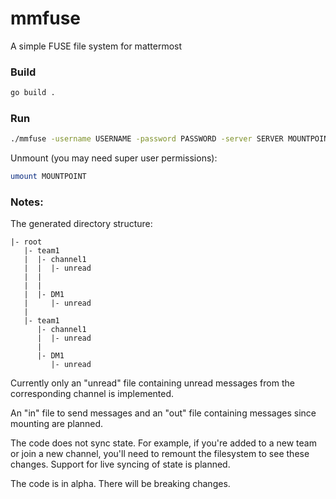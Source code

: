 # mmfuse

A simple FUSE file system for mattermost



### Build

```bash
go build .
```



### Run

```bash
./mmfuse -username USERNAME -password PASSWORD -server SERVER MOUNTPOINT
```

Unmount (you may need super user permissions):

```bash
umount MOUNTPOINT
```



### Notes:

The generated directory structure:

```
|- root
   |- team1
   |  |- channel1
   |  |  |- unread
   |  |
   |  |
   |  |- DM1
   |     |- unread
   |
   |- team1
      |- channel1
      |  |- unread
      |
      |- DM1
         |- unread
```


Currently only an "unread" file containing unread messages from the corresponding channel is implemented.

An "in" file to send messages and an "out" file containing messages since mounting are planned.

The code does not sync state. For example, if you're added to a new team or join a new channel,
 you'll need to remount the filesystem to see these changes. Support for live syncing of state is planned.

The code is in alpha. There will be breaking changes.